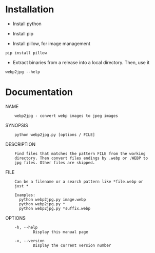 ﻿# Installation

- Install python 

- Install pip

- Install pillow, for image management

`pip install pillow` 

- Extract binaries from a release into a local directory. Then, use it

`webp2jpg --help` 

# Documentation

NAME

        webp2jpg - convert webp images to jpeg images

SYNOPSIS

        python webp2jpg.py [options / FILE]

DESCRIPTION

        Find files that matches the pattern FILE from the working
        directory. Then convert files endings by .webp or .WEBP to
        jpg files. Other files are skipped.

FILE

        Can be a filename or a search pattern like *file.webp or
        just *

        Examples:
          python webp2jpg.py image.webp
          python webp2jpg.py *
          python webp2jpg.py *suffix.webp

OPTIONS

        -h, --help
                Display this manual page
		
        -v, --version
                Display the current version number
